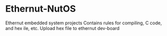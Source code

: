 # Ethernut-NutOS
Ethernut embedded system projects
Contains rules for compiling, C code, and hex ile, etc.
Upload hex file to ethernut dev-board
